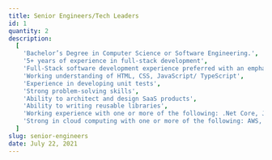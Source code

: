 ```yaml
---
title: Senior Engineers/Tech Leaders
id: 1
quantity: 2
description:
  [
    'Bachelor’s Degree in Computer Science or Software Engineering.',
    '5+ years of experience in full-stack development',
    'Full-Stack software development experience preferred with an emphasis on Front End architecting and building robust distributed systems that scale well',
    'Working understanding of HTML, CSS, JavaScript/ TypeScript',
    'Experience in developing unit tests',
    'Strong problem-solving skills',
    'Ability to architect and design SaaS products',
    'Ability to writing reusable libraries',
    'Working experience with one or more of the following: .Net Core, Java, NodeJs, PHP, Go',
    'Strong in cloud computing with one or more of the following: AWS, Azure, Google Cloud',
  ]
slug: senior-engineers
date: July 22, 2021
---
```

